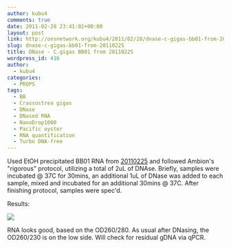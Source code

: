 ```yaml
---
author: kubu4
comments: true
date: 2011-02-28 23:41:02+00:00
layout: post
link: http://onsnetwork.org/kubu4/2011/02/28/dnase-c-gigas-bb01-from-20110225/
slug: dnase-c-gigas-bb01-from-20110225
title: DNase - C.gigas BB01 from 20110225
wordpress_id: 416
author:
  - kubu4
categories:
  - PROPS
tags:
  - BB
  - Crassostrea gigas
  - DNase
  - DNased RNA
  - NanoDrop1000
  - Pacific oyster
  - RNA quantification
  - Turbo DNA-free
---
```


Used EtOH precipitated BB01 RNA from [20110225](/Sam%27s+Working+Notebook+Jan+2011+-+March+2011#sjw20110225) and followed Ambion's "rigorous" protocol, utilizing a total of 2uL of DNAse. Briefly, samples were incubated @ 37C for 30mins, an additional 1uL of DNase was added to each sample, mixed and incubated for an additional 30mins @ 37C. After finishing protocol, samples were spec'd.

Results:

![](http://eagle.fish.washington.edu/Arabidopsis/RNA%20Spec%20Readings/20110228%20DNased%20RNA-01.JPG)

RNA looks good, based on the OD260/280. As usual after DNasing, the OD260/230 is on the low side. Will check for residual gDNA via qPCR.

